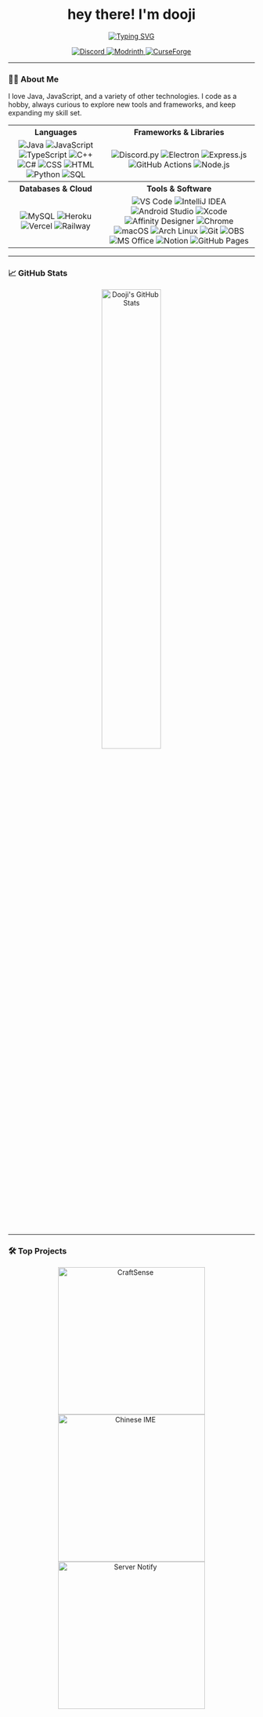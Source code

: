 <h1 align="center">hey there! I'm dooji</h1>

<p align="center">
  <a href="https://git.io/typing-svg"><img src="https://readme-typing-svg.demolab.com?font=Fira+Code&pause=1000&color=284D92&center=true&width=435&lines=coding+is+fun;java+is+%3C3" alt="Typing SVG" /></a>
</p>

<p align="center">
  <a href="https://discord.gg/fASVNPN8n5">
    <img src="https://img.shields.io/badge/Discord-%235865F2.svg?style=for-the-badge&logo=discord&logoColor=white" alt="Discord">
  </a>
  <a href="https://modrinth.com/user/dooji">
    <img src="https://img.shields.io/badge/Modrinth-3DA860?style=for-the-badge&logo=modrinth&logoColor=white" alt="Modrinth">
  </a>
  <a href="https://curseforge.com/members/dooji">
    <img src="https://img.shields.io/badge/CurseForge-F16436?style=for-the-badge&logo=curseforge&logoColor=white" alt="CurseForge">
  </a>
</p>

---

### 👨‍💻 About Me

I love Java, JavaScript, and a variety of other technologies. I code as a hobby, always curious to explore new tools and frameworks, and keep expanding my skill set.

<table align="center">
  <tr>
    <th><strong>Languages</strong></th>
    <th><strong>Frameworks & Libraries</strong></th>
  </tr>
  <tr>
    <td align="center">
      <img src="https://img.shields.io/badge/Java-ED8B00?style=for-the-badge&logo=java&logoColor=white" alt="Java">
      <img src="https://img.shields.io/badge/JavaScript-323330?style=for-the-badge&logo=javascript&logoColor=F7DF1E" alt="JavaScript">
      <img src="https://img.shields.io/badge/TypeScript-007ACC?style=for-the-badge&logo=typescript&logoColor=white" alt="TypeScript">
      <img src="https://img.shields.io/badge/C++-00599C?style=for-the-badge&logo=cplusplus&logoColor=white" alt="C++">
      <img src="https://img.shields.io/badge/C%23-239120?style=for-the-badge&logo=csharp&logoColor=white" alt="C#">
      <img src="https://img.shields.io/badge/CSS-1572B6?style=for-the-badge&logo=css3&logoColor=white" alt="CSS">
      <img src="https://img.shields.io/badge/HTML-E34F26?style=for-the-badge&logo=html5&logoColor=white" alt="HTML">
      <img src="https://img.shields.io/badge/Python-3776AB?style=for-the-badge&logo=python&logoColor=white" alt="Python">
      <img src="https://img.shields.io/badge/SQL-4479A1?style=for-the-badge&logo=postgresql&logoColor=white" alt="SQL">
    </td>
    <td align="center">
      <img src="https://img.shields.io/badge/Discord.py-7289DA?style=for-the-badge&logo=discord&logoColor=white" alt="Discord.py">
      <img src="https://img.shields.io/badge/Electron-47848F?style=for-the-badge&logo=electron&logoColor=white" alt="Electron">
      <img src="https://img.shields.io/badge/Express.js-404d59?style=for-the-badge&logo=express&logoColor=white" alt="Express.js">
      <img src="https://img.shields.io/badge/GitHub%20Actions-2088FF?style=for-the-badge&logo=github-actions&logoColor=white" alt="GitHub Actions">
      <img src="https://img.shields.io/badge/Node.js-339933?style=for-the-badge&logo=node.js&logoColor=white" alt="Node.js">
    </td>
  </tr>
  <tr>
    <th><strong>Databases & Cloud</strong></th>
    <th><strong>Tools & Software</strong></th>
  </tr>
  <tr>
    <td align="center">
      <img src="https://img.shields.io/badge/MySQL-4479A1?style=for-the-badge&logo=mysql&logoColor=white" alt="MySQL">
      <img src="https://img.shields.io/badge/Heroku-430098?style=for-the-badge&logo=heroku&logoColor=white" alt="Heroku">
      <img src="https://img.shields.io/badge/Vercel-000000?style=for-the-badge&logo=vercel&logoColor=white" alt="Vercel">
      <img src="https://img.shields.io/badge/Railway-0B0D0E?style=for-the-badge&logo=railway&logoColor=white" alt="Railway">
    </td>
    <td align="center">
      <img src="https://img.shields.io/badge/VS%20Code-0078d7?style=for-the-badge&logo=visual-studio-code&logoColor=white" alt="VS Code">
      <img src="https://img.shields.io/badge/IntelliJ%20IDEA-000000.svg?style=for-the-badge&logo=intellij-idea&logoColor=white" alt="IntelliJ IDEA">
      <img src="https://img.shields.io/badge/Android%20Studio-3DDC84?style=for-the-badge&logo=android-studio&logoColor=white" alt="Android Studio">
      <img src="https://img.shields.io/badge/Xcode-1575F9?style=for-the-badge&logo=xcode&logoColor=white" alt="Xcode">
      <img src="https://img.shields.io/badge/Affinity-1B72BE?style=for-the-badge&logo=affinity&logoColor=white" alt="Affinity Designer">
      <img src="https://img.shields.io/badge/Chrome-4285F4?style=for-the-badge&logo=google-chrome&logoColor=white" alt="Chrome">
      <img src="https://img.shields.io/badge/macOS-000000?style=for-the-badge&logo=apple&logoColor=white" alt="macOS">
      <img src="https://img.shields.io/badge/Arch%20Linux-1793D1?style=for-the-badge&logo=arch-linux&logoColor=white" alt="Arch Linux">
      <img src="https://img.shields.io/badge/Git-F05033?style=for-the-badge&logo=git&logoColor=white" alt="Git">
      <img src="https://img.shields.io/badge/OBS-302E31?style=for-the-badge&logo=obs-studio&logoColor=white" alt="OBS">
      <img src="https://img.shields.io/badge/MS%20Office-D83B01?style=for-the-badge&logo=microsoft-office&logoColor=white" alt="MS Office">
      <img src="https://img.shields.io/badge/Notion-000000?style=for-the-badge&logo=notion&logoColor=white" alt="Notion">
      <img src="https://img.shields.io/badge/GitHub%20Pages-222222?style=for-the-badge&logo=github&logoColor=white" alt="GitHub Pages">
    </td>
  </tr>
</table>

---

### 📈 GitHub Stats

<p align="center">
  <a href="https://github.com/dooji2">
    <img src="https://github-readme-stats.vercel.app/api?username=dooji2&show_icons=true&theme=tokyonight_duo&hide_border=true" width="49%" alt="Dooji's GitHub Stats" />
  </a>
</p>

---

### 🛠 Top Projects

<p align="center">
  <a href="https://github.com/dooji2/craftsense"><img src="https://denvercoder1-github-readme-stats.vercel.app/api/pin/?username=dooji2&repo=craftsense&theme=tokyonight_duo&hide_border=true" width="300px" alt="CraftSense"></a>
  <a href="https://github.com/dooji2/chinese-ime"><img src="https://denvercoder1-github-readme-stats.vercel.app/api/pin/?username=dooji2&repo=chinese-ime&theme=tokyonight_duo&hide_border=true" width="300px" alt="Chinese IME"></a>
  <a href="https://github.com/dooji2/server-notify"><img src="https://denvercoder1-github-readme-stats.vercel.app/api/pin/?username=dooji2&repo=server-notify&theme=tokyonight_duo&hide_border=true" width="300px" alt="Server Notify"></a>
</p>
